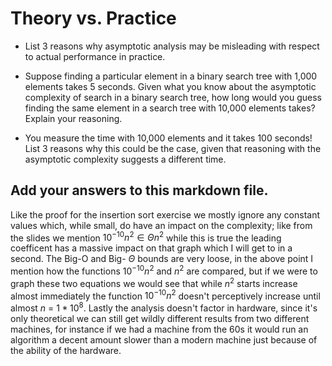 # Theory vs. Practice

- List 3 reasons why asymptotic analysis may be misleading with respect to
  actual performance in practice.

- Suppose finding a particular element in a binary search tree with 1,000
  elements takes 5 seconds. Given what you know about the asymptotic complexity
  of search in a binary search tree, how long would you guess finding the same
  element in a search tree with 10,000 elements takes? Explain your reasoning.

- You measure the time with 10,000 elements and it takes 100 seconds! List 3
  reasons why this could be the case, given that reasoning with the asymptotic
  complexity suggests a different time.

Add your answers to this markdown file.
----------------------------------------------------
Like the proof for the insertion sort exercise we mostly ignore any constant values which, while small, do have an impact on the complexity; like from the slides we mention $10^{-10}n^2 \in \Theta{n^2}$ while this is true the leading coefficent has a massive impact on that graph which I will get to in a second.
The Big-O and Big- $\Theta$ bounds are very loose, in the above point I mention how the functions $10^{-10}n^2$ and $n^2$ are compared, but if we were to graph these two equations we would see that while $n^2$ starts increase almost immediately the function $10^{-10}n^2$ doesn't perceptively increase until almost $n$ = $1*10^8$.
Lastly the analysis doesn't factor in hardware, since it's only theoretical we can still get wildly different results from two different machines, for instance if we had a machine from the 60s it would run an algorithm a decent amount slower than a modern machine just because of the ability of the hardware.











